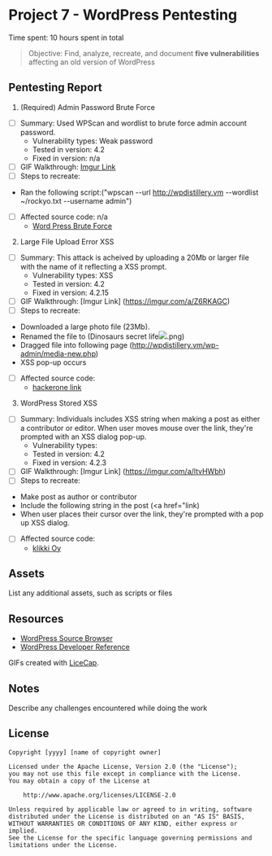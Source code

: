 # Project 7 - WordPress Pentesting

Time spent: 10 hours spent in total

> Objective: Find, analyze, recreate, and document **five vulnerabilities** affecting an old version of WordPress

## Pentesting Report

1. (Required) Admin Password Brute Force
  - [ ] Summary: Used WPScan and wordlist to brute force admin account password. 
    - Vulnerability types: Weak password
    - Tested in version: 4.2
    - Fixed in version: n/a
  - [ ] GIF Walkthrough: [Imgur Link](https://imgur.com/a/GLKfJ6L)
  - [ ] Steps to recreate: 
  - Ran the following script:("wpscan --url http://wpdistillery.vm --wordlist ~/rockyo.txt --username admin")
  - [ ] Affected source code: n/a
    - [Word Press Brute Force](https://www.wpwhitesecurity.com/strong-wordpress-passwords-wpscan/)
2. Large File Upload Error XSS
  - [ ] Summary: This attack is acheived by uploading a 20Mb or larger file with the name of it reflecting a XSS prompt.
    - Vulnerability types: XSS
    - Tested in version: 4.2
    - Fixed in version: 4.2.15
  - [ ] GIF Walkthrough: [Imgur Link] (https://imgur.com/a/Z6RKAGC)
  - [ ] Steps to recreate: 
  - Downloaded a large photo file (23Mb). 
  - Renamed the file to (Dinosaurs secret life<img src=x onerror=alert(200)>.png) 
  - Dragged file into following page (http://wpdistillery.vm/wp-admin/media-new.php) 
  - XSS pop-up occurs
  - [ ] Affected source code:
    - [hackerone link](https://hackerone.com/reports/203515)
3. WordPress Stored XSS
  - [ ] Summary: Individuals includes XSS string when making a post as either a contributor or editor. When user moves mouse over the link, they're prompted with an XSS dialog pop-up. 
    - Vulnerability types:
    - Tested in version: 4.2
    - Fixed in version: 4.2.3
  - [ ] GIF Walkthrough: [Imgur Link] (https://imgur.com/a/ltvHWbh)
  - [ ] Steps to recreate: 
  - Make post as author or contributor
  - Include the following string in the post (<a href="</a><a title=" onmouseover=alert('test')  ">link</a>)
  - When user places their cursor over the link, they're prompted with a pop up XSS dialog.
  - [ ] Affected source code:
    - [klikki Oy](https://klikki.fi/adv/wordpress3.html)
## Assets

List any additional assets, such as scripts or files

## Resources

- [WordPress Source Browser](https://core.trac.wordpress.org/browser/)
- [WordPress Developer Reference](https://developer.wordpress.org/reference/)

GIFs created with [LiceCap](http://www.cockos.com/licecap/).

## Notes

Describe any challenges encountered while doing the work

## License

    Copyright [yyyy] [name of copyright owner]

    Licensed under the Apache License, Version 2.0 (the "License");
    you may not use this file except in compliance with the License.
    You may obtain a copy of the License at

        http://www.apache.org/licenses/LICENSE-2.0

    Unless required by applicable law or agreed to in writing, software
    distributed under the License is distributed on an "AS IS" BASIS,
    WITHOUT WARRANTIES OR CONDITIONS OF ANY KIND, either express or implied.
    See the License for the specific language governing permissions and
    limitations under the License.
